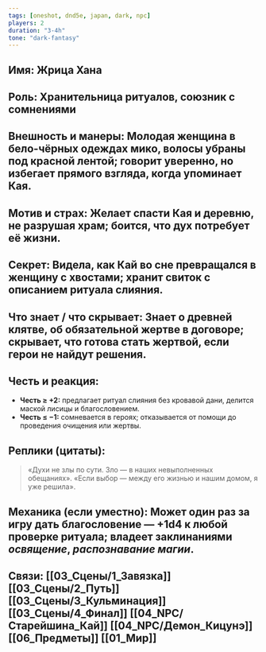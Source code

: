 ```yaml
---
tags: [oneshot, dnd5e, japan, dark, npc]
players: 2
duration: "3-4h"
tone: "dark-fantasy"
---
```


## Имя: Жрица Хана
## Роль: Хранительница ритуалов, союзник с сомнениями
## Внешность и манеры: Молодая женщина в бело-чёрных одеждах мико, волосы убраны под красной лентой; говорит уверенно, но избегает прямого взгляда, когда упоминает Кая.
## Мотив и страх: Желает спасти Кая и деревню, не разрушая храм; боится, что дух потребует её жизни.
## Секрет: Видела, как Кай во сне превращался в женщину с хвостами; хранит свиток с описанием ритуала слияния.
## Что знает / что скрывает: Знает о древней клятве, об обязательной жертве в договоре; скрывает, что готова стать жертвой, если герои не найдут решения.
## Честь и реакция:
- **Честь ≥ +2:** предлагает ритуал слияния без кровавой дани, делится маской лисицы и благословением.
- **Честь ≤ −1:** сомневается в героях; отказывается от помощи до проведения очищения или жертвы.
## Реплики (цитаты):
> «Духи не злы по сути. Зло — в наших невыполненных обещаниях».
> «Если выбор — между его жизнью и нашим домом, я уже решила».
## Механика (если уместно): Может один раз за игру дать благословение — +1d4 к любой проверке ритуала; владеет заклинаниями *освящение*, *распознавание магии*.
## Связи: [[03_Сцены/1_Завязка]] [[03_Сцены/2_Путь]] [[03_Сцены/3_Кульминация]] [[03_Сцены/4_Финал]] [[04_NPC/Старейшина_Кай]] [[04_NPC/Демон_Кицунэ]] [[06_Предметы]] [[01_Мир]]
